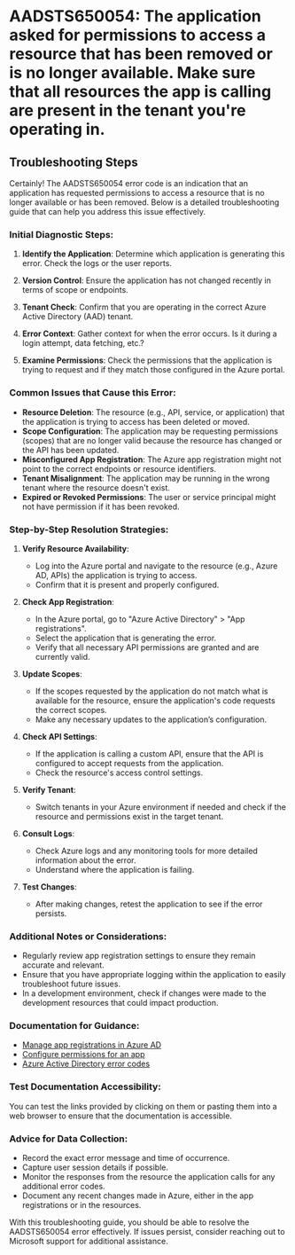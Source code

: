
# AADSTS650054: The application asked for permissions to access a resource that has been removed or is no longer available. Make sure that all resources the app is calling are present in the tenant you're operating in.


## Troubleshooting Steps
Certainly! The AADSTS650054 error code is an indication that an application has requested permissions to access a resource that is no longer available or has been removed. Below is a detailed troubleshooting guide that can help you address this issue effectively.

### Initial Diagnostic Steps:
1. **Identify the Application**: Determine which application is generating this error. Check the logs or the user reports.

2. **Version Control**: Ensure the application has not changed recently in terms of scope or endpoints.

3. **Tenant Check**: Confirm that you are operating in the correct Azure Active Directory (AAD) tenant.

4. **Error Context**: Gather context for when the error occurs. Is it during a login attempt, data fetching, etc.?

5. **Examine Permissions**: Check the permissions that the application is trying to request and if they match those configured in the Azure portal.

### Common Issues that Cause this Error:
- **Resource Deletion**: The resource (e.g., API, service, or application) that the application is trying to access has been deleted or moved.
- **Scope Configuration**: The application may be requesting permissions (scopes) that are no longer valid because the resource has changed or the API has been updated.
- **Misconfigured App Registration**: The Azure app registration might not point to the correct endpoints or resource identifiers.
- **Tenant Misalignment**: The application may be running in the wrong tenant where the resource doesn't exist.
- **Expired or Revoked Permissions**: The user or service principal might not have permission if it has been revoked.

### Step-by-Step Resolution Strategies:
1. **Verify Resource Availability**: 
   - Log into the Azure portal and navigate to the resource (e.g., Azure AD, APIs) the application is trying to access.
   - Confirm that it is present and properly configured.

2. **Check App Registration**:
   - In the Azure portal, go to "Azure Active Directory" > "App registrations".
   - Select the application that is generating the error.
   - Verify that all necessary API permissions are granted and are currently valid.

3. **Update Scopes**:
   - If the scopes requested by the application do not match what is available for the resource, ensure the application's code requests the correct scopes.
   - Make any necessary updates to the application’s configuration.

4. **Check API Settings**: 
   - If the application is calling a custom API, ensure that the API is configured to accept requests from the application.
   - Check the resource's access control settings.

5. **Verify Tenant**:
   - Switch tenants in your Azure environment if needed and check if the resource and permissions exist in the target tenant.

6. **Consult Logs**:
   - Check Azure logs and any monitoring tools for more detailed information about the error.
   - Understand where the application is failing.

7. **Test Changes**:
   - After making changes, retest the application to see if the error persists.

### Additional Notes or Considerations:
- Regularly review app registration settings to ensure they remain accurate and relevant.
- Ensure that you have appropriate logging within the application to easily troubleshoot future issues.
- In a development environment, check if changes were made to the development resources that could impact production.

### Documentation for Guidance:
- [Manage app registrations in Azure AD](https://docs.microsoft.com/en-us/azure/active-directory/develop/quickstart-register-app)
- [Configure permissions for an app](https://docs.microsoft.com/en-us/azure/active-directory/develop/scenario-api-permissions-overview)
- [Azure Active Directory error codes](https://docs.microsoft.com/en-us/azure/active-directory/develop/reference-aad-error-codes)

### Test Documentation Accessibility:
You can test the links provided by clicking on them or pasting them into a web browser to ensure that the documentation is accessible.

### Advice for Data Collection:
- Record the exact error message and time of occurrence.
- Capture user session details if possible.
- Monitor the responses from the resource the application calls for any additional error codes.
- Document any recent changes made in Azure, either in the app registrations or in the resources.

With this troubleshooting guide, you should be able to resolve the AADSTS650054 error effectively. If issues persist, consider reaching out to Microsoft support for additional assistance.